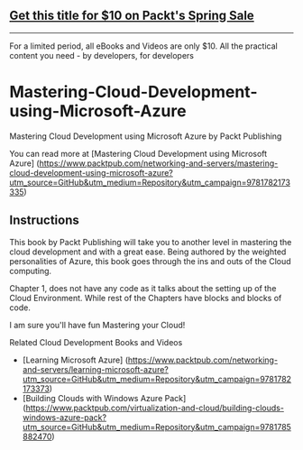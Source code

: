 ## [Get this title for $10 on Packt's Spring Sale](https://www.packt.com/B01972?utm_source=github&utm_medium=packt-github-repo&utm_campaign=spring_10_dollar_2022)
-----
For a limited period, all eBooks and Videos are only $10. All the practical content you need \- by developers, for developers

# Mastering-Cloud-Development-using-Microsoft-Azure
Mastering Cloud Development using Microsoft Azure by Packt Publishing

You can read more at [Mastering Cloud Development using Microsoft Azure]
(https://www.packtpub.com/networking-and-servers/mastering-cloud-development-using-microsoft-azure?utm_source=GitHub&utm_medium=Repository&utm_campaign=9781782173335)

## Instructions


This book by Packt Publishing will take you to another level in mastering the cloud development and with a great ease.
Being authored by the weighted personalities of Azure, this book goes through the ins and outs of the Cloud computing.
 
Chapter 1, does not have any code as it talks about the setting up of the Cloud Environment. 
While rest of the Chapters have blocks and blocks of code.

I am sure you'll have fun Mastering your Cloud! 

Related Cloud Development Books and Videos

* [Learning Microsoft Azure] (https://www.packtpub.com/networking-and-servers/learning-microsoft-azure?utm_source=GitHub&utm_medium=Repository&utm_campaign=9781782173373)
* [Building Clouds with Windows Azure Pack] (https://www.packtpub.com/virtualization-and-cloud/building-clouds-windows-azure-pack?utm_source=GitHub&utm_medium=Repository&utm_campaign=9781785882470)
